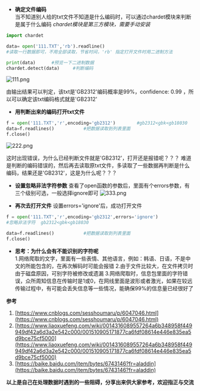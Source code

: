 - **确定文件编码** <br/>
当不知道别人给的txt文件不知道是什么编码时，可以通过chardet模块来判断是属于什么编码
*chardet模块是第三方模块，需要手动安装*

```python
import chardet

data= open('111.TXT','rb').readline()         
#读取一行数据即可，不用全部读取，节省时间，'rb' 指定打开文件时用二进制方法

print(data)      #预览一下二进制数据
chardet.detect(data)     #判断编码
```
![111.png](https://upload-images.jianshu.io/upload_images/6641583-fc1588de77eefce9.png?imageMogr2/auto-orient/strip%7CimageView2/2/w/1240)

由输出结果可以判定，该txt是'GB2312'编码概率是99%，confidence: 0.99 ，所以可以确定该txt编码格式就是'GB2312'

- **用判断出来的编码打开txt文件**
```python
f = open('111.TXT','r',encoding='gb2312')        #gb2312<gbk<gb18030
data=f.readlines()           #把数据读取到列表里面
f.close()
```
![222.png](https://upload-images.jianshu.io/upload_images/6641583-8ea72d26a4a661c6.png?imageMogr2/auto-orient/strip%7CimageView2/2/w/1240)



这时出现错误，为什么已经判断文件就是'GB2312'，打开还是报错呢？？？
难道是判断的编码错误的，然后再去读取原txt文件，多读取了一些数据再判断是什么编码，结果还是'GB2312'，这是为什么呢？？？

 - **设置忽略非法字符参数**
查看了open函数的参数后，里面有个errors参数，有三个级别可选，一般选择ignore即可
![333.png](https://upload-images.jianshu.io/upload_images/6641583-e538dc8484b50f79.png?imageMogr2/auto-orient/strip%7CimageView2/2/w/1240)

- **再次去打开文件**
设置errors='ignore'后，成功打开文件
```python
f = open('111.TXT','r',encoding='gb2312',errors='ignore')        
#忽略非法字符  gb2312<gbk<gb18030

data=f.readlines()           #把数据读取到列表里面
f.close()
```
- **思考：为什么会有不能识别的字符呢** <br/>
1.网络爬取的文字，里面有一些表情、其他语言，例如：韩语、日语，不是中文的所能包含的，在再次解码时可能会报错
2.由于文件比较大，在文件拷贝时由于磁盘原因，可别字符被修改或遗漏
3.网络爬取时，信息包里面的字符错误，众所周知信息在传输时是1或0，在网线里面是波形或者激光，如果在较远传输过程中，有可能会丢失信息等一些情况，能确保99%的信息量已经很好了

**参考** 
1. [https://www.cnblogs.com/sesshoumaru/p/6047046.html](https://www.cnblogs.com/sesshoumaru/p/6047046.html)
2. [https://www.liaoxuefeng.com/wiki/0014316089557264a6b348958f449949df42a6d3a2e542c000/001510905171877ca6fdf08614e446e835ea5d9bce75cf5000](https://www.liaoxuefeng.com/wiki/0014316089557264a6b348958f449949df42a6d3a2e542c000/001510905171877ca6fdf08614e446e835ea5d9bce75cf5000)
3. [https://baike.baidu.com/item/bytes/6743146?fr=aladdin](https://baike.baidu.com/item/bytes/6743146?fr=aladdin)

**以上是自己在处理数据时遇到的一些阻碍，分享出来供大家参考，欢迎指正与交流**
